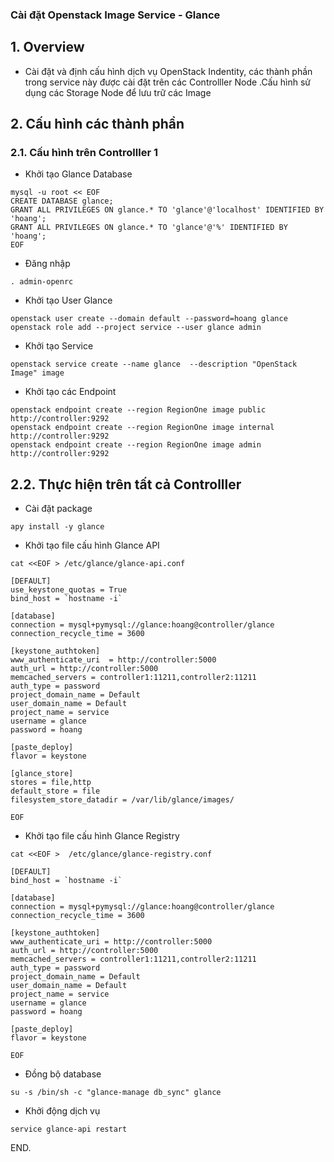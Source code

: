
### Cài đặt Openstack Image Service - Glance

## 1. Overview

- Cài đặt và định cấu hình dịch vụ  OpenStack Indentity, các thành phần trong service này được cài đặt trên các Controlller Node  .Cấu hình sử dụng các Storage Node để lưu trữ các Image

## 2. Cấu hình các thành phần

### 2.1. Cấu hình trên Controlller 1

- Khởi tạo Glance Database
```
mysql -u root << EOF
CREATE DATABASE glance; 
GRANT ALL PRIVILEGES ON glance.* TO 'glance'@'localhost' IDENTIFIED BY 'hoang';
GRANT ALL PRIVILEGES ON glance.* TO 'glance'@'%' IDENTIFIED BY 'hoang';
EOF
```

- Đăng nhập

```
. admin-openrc
```

- Khởi tạo User Glance
```
openstack user create --domain default --password=hoang glance
openstack role add --project service --user glance admin
```

- Khởi tạo Service
```
openstack service create --name glance  --description "OpenStack Image" image
```

- Khởi tạo các Endpoint
```
openstack endpoint create --region RegionOne image public http://controller:9292
openstack endpoint create --region RegionOne image internal http://controller:9292
openstack endpoint create --region RegionOne image admin http://controller:9292
```


## 2.2. Thực hiện trên tất cả Controlller

- Cài đặt package 
```
apy install -y glance
```

- Khởi tạo file cấu hình Glance API
```
cat <<EOF > /etc/glance/glance-api.conf 

[DEFAULT]
use_keystone_quotas = True
bind_host = `hostname -i`

[database]
connection = mysql+pymysql://glance:hoang@controller/glance
connection_recycle_time = 3600

[keystone_authtoken]
www_authenticate_uri  = http://controller:5000
auth_url = http://controller:5000
memcached_servers = controller1:11211,controller2:11211
auth_type = password
project_domain_name = Default
user_domain_name = Default
project_name = service
username = glance
password = hoang

[paste_deploy]
flavor = keystone

[glance_store]
stores = file,http
default_store = file
filesystem_store_datadir = /var/lib/glance/images/

EOF
```

- Khởi tạo file cấu hình Glance Registry 
```
cat <<EOF >  /etc/glance/glance-registry.conf

[DEFAULT]
bind_host = `hostname -i`

[database]
connection = mysql+pymysql://glance:hoang@controller/glance
connection_recycle_time = 3600

[keystone_authtoken]
www_authenticate_uri = http://controller:5000
auth_url = http://controller:5000
memcached_servers = controller1:11211,controller2:11211
auth_type = password
project_domain_name = Default
user_domain_name = Default
project_name = service
username = glance
password = hoang

[paste_deploy]
flavor = keystone

EOF
```


- Đồng bộ database
```
su -s /bin/sh -c "glance-manage db_sync" glance
```


- Khởi động dịch vụ 
```
service glance-api restart
```
END.